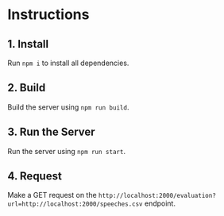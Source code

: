 # Instructions

## 1. Install
Run ```npm i``` to install all dependencies.

## 2. Build
Build the server using ```npm run build```.

## 3. Run the Server
Run the server using ```npm run start```.

## 4. Request
Make a GET request on the ```http://localhost:2000/evaluation?url=http://localhost:2000/speeches.csv``` endpoint.